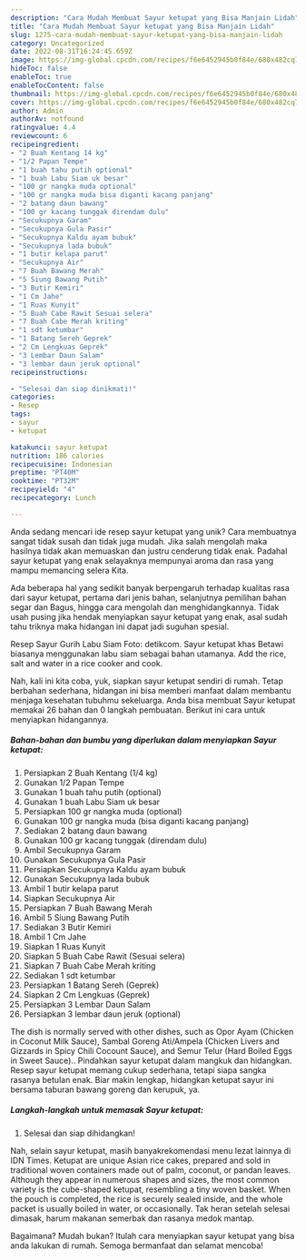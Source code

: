 ```yaml
---
description: "Cara Mudah Membuat Sayur ketupat yang Bisa Manjain Lidah"
title: "Cara Mudah Membuat Sayur ketupat yang Bisa Manjain Lidah"
slug: 1275-cara-mudah-membuat-sayur-ketupat-yang-bisa-manjain-lidah
category: Uncategorized
date: 2022-08-31T16:24:45.659Z
image: https://img-global.cpcdn.com/recipes/f6e6452945b0f84e/680x482cq70/sayur-ketupat-foto-resep-utama.jpg
hideToc: false
enableToc: true
enableTocContent: false
thumbnail: https://img-global.cpcdn.com/recipes/f6e6452945b0f84e/680x482cq70/sayur-ketupat-foto-resep-utama.jpg
cover: https://img-global.cpcdn.com/recipes/f6e6452945b0f84e/680x482cq70/sayur-ketupat-foto-resep-utama.jpg
author: Admin
authorAv: notfound
ratingvalue: 4.4
reviewcount: 6
recipeingredient:
- "2 Buah Kentang 14 kg"
- "1/2 Papan Tempe"
- "1 buah tahu putih optional"
- "1 buah Labu Siam uk besar"
- "100 gr nangka muda optional"
- "100 gr nangka muda bisa diganti kacang panjang"
- "2 batang daun bawang"
- "100 gr kacang tunggak direndam dulu"
- "Secukupnya Garam"
- "Secukupnya Gula Pasir"
- "Secukupnya Kaldu ayam bubuk"
- "Secukupnya lada bubuk"
- "1 butir kelapa parut"
- "Secukupnya Air"
- "7 Buah Bawang Merah"
- "5 Siung Bawang Putih"
- "3 Butir Kemiri"
- "1 Cm Jahe"
- "1 Ruas Kunyit"
- "5 Buah Cabe Rawit Sesuai selera"
- "7 Buah Cabe Merah kriting"
- "1 sdt ketumbar"
- "1 Batang Sereh Geprek"
- "2 Cm Lengkuas Geprek"
- "3 Lembar Daun Salam"
- "3 lembar daun jeruk optional"
recipeinstructions:

- "Selesai dan siap dinikmati!"
categories:
- Resep
tags:
- sayur
- ketupat

katakunci: sayur ketupat 
nutrition: 186 calories
recipecuisine: Indonesian
preptime: "PT40M"
cooktime: "PT32M"
recipeyield: "4"
recipecategory: Lunch

---
```





Anda sedang mencari ide resep sayur ketupat yang unik? Cara membuatnya sangat tidak susah dan tidak juga mudah. Jika salah mengolah maka hasilnya tidak akan memuaskan dan justru cenderung tidak enak. Padahal sayur ketupat yang enak selayaknya mempunyai aroma dan rasa yang mampu memancing selera Kita.





Ada beberapa hal yang sedikit banyak berpengaruh terhadap kualitas rasa dari sayur ketupat, pertama dari jenis bahan, selanjutnya pemilihan bahan segar dan Bagus, hingga cara mengolah dan menghidangkannya. Tidak usah pusing jika hendak menyiapkan sayur ketupat yang enak,      asal sudah tahu triknya maka hidangan ini dapat jadi suguhan spesial.














Resep Sayur Gurih Labu Siam Foto: detikcom. Sayur ketupat khas Betawi biasanya menggunakan labu siam sebagai bahan utamanya. Add the rice, salt and water in a rice cooker and cook.






Nah, kali ini kita coba, yuk, siapkan sayur ketupat sendiri di rumah. Tetap berbahan sederhana, hidangan ini bisa memberi manfaat dalam membantu menjaga kesehatan tubuhmu sekeluarga. Anda bisa membuat Sayur ketupat memakai 26 bahan dan 0 langkah pembuatan. Berikut ini cara untuk menyiapkan hidangannya.

<!--inarticleads1-->

##### Bahan-bahan dan bumbu yang diperlukan dalam menyiapkan Sayur ketupat:

1. Persiapkan 2 Buah Kentang (1/4 kg)
1. Gunakan 1/2 Papan Tempe
1. Gunakan 1 buah tahu putih (optional)
1. Gunakan 1 buah Labu Siam uk besar
1. Persiapkan 100 gr nangka muda (optional)
1. Gunakan 100 gr nangka muda (bisa diganti kacang panjang)
1. Sediakan 2 batang daun bawang
1. Gunakan 100 gr kacang tunggak (direndam dulu)
1. Ambil Secukupnya Garam
1. Gunakan Secukupnya Gula Pasir
1. Persiapkan Secukupnya Kaldu ayam bubuk
1. Gunakan Secukupnya lada bubuk
1. Ambil 1 butir kelapa parut
1. Siapkan Secukupnya Air
1. Persiapkan 7 Buah Bawang Merah
1. Ambil 5 Siung Bawang Putih
1. Sediakan 3 Butir Kemiri
1. Ambil 1 Cm Jahe
1. Siapkan 1 Ruas Kunyit
1. Siapkan 5 Buah Cabe Rawit (Sesuai selera)
1. Siapkan 7 Buah Cabe Merah kriting
1. Sediakan 1 sdt ketumbar
1. Persiapkan 1 Batang Sereh (Geprek)
1. Siapkan 2 Cm Lengkuas (Geprek)
1. Persiapkan 3 Lembar Daun Salam
1. Persiapkan 3 lembar daun jeruk (optional)


The dish is normally served with other dishes, such as Opor Ayam (Chicken in Coconut Milk Sauce), Sambal Goreng Ati/Ampela (Chicken Livers and Gizzards in Spicy Chili Cocount Sauce), and Semur Telur (Hard Boiled Eggs in Sweet Sauce).. Pindahkan sayur ketupat dalam mangkuk dan hidangkan. Resep sayur ketupat memang cukup sederhana, tetapi siapa sangka rasanya betulan enak. Biar makin lengkap, hidangkan ketupat sayur ini bersama taburan bawang goreng dan kerupuk, ya. 

<!--inarticleads2-->

##### Langkah-langkah untuk memasak Sayur ketupat:


1. Selesai dan siap dihidangkan!

Nah, selain sayur ketupat, masih banyakrekomendasi menu lezat lainnya di IDN Times. Ketupat are unique Asian rice cakes, prepared and sold in traditional woven containers made out of palm, coconut, or pandan leaves. Although they appear in numerous shapes and sizes, the most common variety is the cube-shaped ketupat, resembling a tiny woven basket. When the pouch is completed, the rice is securely sealed inside, and the whole packet is usually boiled in water, or occasionally. Tak heran setelah selesai dimasak, harum makanan semerbak dan rasanya medok mantap. 

Bagaimana? Mudah bukan? Itulah cara menyiapkan sayur ketupat yang bisa anda lakukan di rumah. Semoga bermanfaat dan selamat mencoba!
